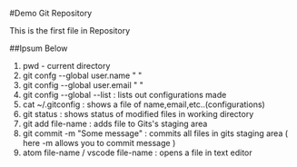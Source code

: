 #Demo Git Repository

This is the first file in Repository

##Ipsum Below
1) pwd - current directory
2) git confg --global user.name "  "
3) git config --global user.email "  "
4) git config --global --list  : lists out configurations made
5) cat ~/.gitconfig : shows a file of name,email,etc..(configurations)
6) git status : shows status of modified files in working directory
7) git add file-name : adds file to Gits's staging area
8) git commit -m "Some message" : commits all files in gits staging area ( here -m allows you to commit message )
9) atom file-name / vscode file-name : opens a file in text editor
